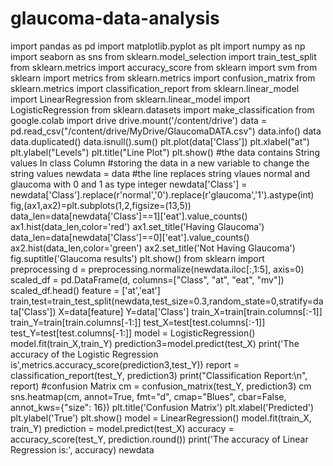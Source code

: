 # glaucoma-data-analysis
import pandas as pd
import matplotlib.pyplot as plt
import numpy as np
import seaborn as sns
from sklearn.model_selection import train_test_split
from sklearn.metrics import accuracy_score
from sklearn import svm
from sklearn import metrics
from sklearn.metrics import confusion_matrix
from sklearn.metrics import classification_report
from sklearn.linear_model import LinearRegression
from sklearn.linear_model import LogisticRegression
from sklearn.datasets import make_classification
from google.colab import drive
drive.mount('/content/drive')
data = pd.read_csv("/content/drive/MyDrive/GlaucomaDATA.csv")
data.info()
data
data.duplicated()
data.isnull().sum()
plt.plot(data['Class'])
plt.xlabel("at")
plt.ylabel("Levels")
plt.title("Line Plot")
plt.show()
#the data contains String values In class Column
#storing the data in a new variable to change the string values
newdata = data
#the line replaces string vlaues normal and glaucoma with 0 and 1 as type integer
newdata['Class'] = newdata['Class'].replace(r'normal','0').replace(r'glaucoma','1').astype(int)
fig,(ax1,ax2)=plt.subplots(1,2,figsize=(13,5))
data_len=data[newdata['Class']==1]['eat'].value_counts()
ax1.hist(data_len,color='red')
ax1.set_title('Having Glaucoma')
data_len=data[newdata['Class']==0]['eat'].value_counts()
ax2.hist(data_len,color='green')
ax2.set_title('Not Having Glaucoma')
fig.suptitle('Glaucoma results')
plt.show()
from sklearn import preprocessing
d = preprocessing.normalize(newdata.iloc[:,1:5], axis=0)
scaled_df = pd.DataFrame(d, columns=["Class", "at", "eat", "mv"])
scaled_df.head()
feature = ['at','eat']
train,test=train_test_split(newdata,test_size=0.3,random_state=0,stratify=data['Class'])
X=data[feature]
Y=data['Class']
train_X=train[train.columns[:-1]]
train_Y=train[train.columns[-1:]]
test_X=test[test.columns[:-1]]
test_Y=test[test.columns[-1:]]
model = LogisticRegression()
model.fit(train_X,train_Y)
prediction3=model.predict(test_X)
print('The accuracy of the Logistic Regression is',metrics.accuracy_score(prediction3,test_Y))
report = classification_report(test_Y, prediction3)
print("Classification Report:\n", report)
#confusion Matrix
cm = confusion_matrix(test_Y, prediction3)
cm
sns.heatmap(cm, annot=True, fmt="d", cmap="Blues", cbar=False, annot_kws={"size": 16})
plt.title('Confusion Matrix')
plt.xlabel('Predicted')
plt.ylabel('True')
plt.show()
model = LinearRegression()
model.fit(train_X, train_Y)
prediction = model.predict(test_X)
accuracy = accuracy_score(test_Y, prediction.round())
print('The accuracy of Linear Regression is:', accuracy)
newdata
